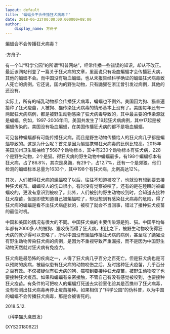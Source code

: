 ```yaml
---
layout: default
title: '蝙蝠会不会传播狂犬病毒？'
date: 2018-06-22T00:00:00.000000+08:00
author:
    display_name: 方舟子
---
```


蝙蝠会不会传播狂犬病毒？

·方舟子·

有一个叫“科学公园”的所谓“科普网站”，经常传播一些错误的知识，却从不改正。最近该网站刊登了一篇关于狂犬病的文章，里面说只有吸血蝙蝠才会传播狂犬病，其他的蝙蝠不会。而中国没有吸血蝙蝠，也从未报告经科学确证的蝙蝠狂犬病毒致人死亡的病例。它还说，国内的野生动物，只有鼬獾在浙江曾引发过病例，其他的还没有。

实际上，所有的哺乳动物都会传播狂犬病毒，蝙蝠也不例外。美国因为狗、猫普遍接种了狂犬疫苗，人被狗、猫传染狂犬病毒的情形基本上没有了。美国每年还有一两起狂犬病病例，都是被野生动物感染了狂犬病毒导致的，其中最主要的传染源就是蝙蝠。例如，1997-2006年间，美国共发生了19起狂犬病病例，其中17起是被蝙蝠传染的。美国没有吸血蝙蝠，在美国传播狂犬病的都不是吸血蝙蝠。

可见各种蝙蝠都有可能传播狂犬病，而且是野生动物传播给人的狂犬病几乎都是蝙蝠导致的。这是为什么呢？首先是因为蝙蝠携带狂犬病毒的比例比较高。2015年美国加州卫生局抽检了5687个动物标本，其中有230个动物标本有狂犬病，228个是野生动物，2个是猫。得狂犬病的野生动物中蝙蝠最多，有198个蝙蝠标本有狂犬病，占了86.8%，其次是臭鼬，有29个，占12.7%，还有一个是郊狼。他们检测的蝙蝠标本总量为1633个，其中198个有狂犬病，比例高达12%。

其次，人们被得狂犬病的蝙蝠咬了以后，往往不知道被咬了，也就没有想到要去接种狂犬疫苗。蝙蝠咬人的伤口很小，有时没有觉察被咬了。还有的是在睡眠时被蝙蝠咬的，更没有意识到被咬了。此外，人们被别的野生动物咬到时，会知道去接种狂犬疫苗，但是即使知道自己被蝙蝠咬了，却没想到有感染狂犬病毒的危险，得了狂犬病的蝙蝠是看不出狂犬病症状的，被咬了就会不当回事，错过了接种狂犬疫苗的最佳时机。

中国和美国的情况有很大的不同。中国狂犬病的主要传染源是狗、猫。中国平均每年都有2000多人的被狗、猫咬伤而得了狂犬病，相比之下，被野生动物咬伤得狂犬病的就少得可以忽略了，所以中国没有蝙蝠传播狂犬病的病例，甚至除了鼬獾没有野生动物传染狂犬病的病例，是因为不重视导致严重漏报，而不是因为中国野生动物天然就对狂犬病有免疫力。

狂犬病是最恐怖的疾病之一，人得了狂犬病几乎百分之百死亡。但是狂犬病也是可以预防的疾病，被疑似患有狂犬病的动物咬伤之后，及时接种狂犬疫苗，几乎百分之百有效。不仅被疑似有狂犬病的狗、猫咬到要接种狂犬疫苗，被野生动物咬了也要接种狂犬疫苗。如果和蝙蝠有亲密接触，不管自己有没有感觉被咬到，也要接种狂犬疫苗。有条件的可把咬人的蝙蝠打死送去实验室化验其是否携带了狂犬病毒，没有检测出狂犬病毒再停止疫苗接种。如果相信了“科学公园”的伪科普，以为中国的蝙蝠不会传播狂犬病毒，那是会被害死的。

2018.5.12.

（科学猫头鹰首发）

(XYS20180622)


